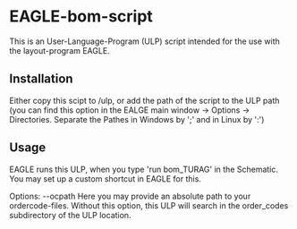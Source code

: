 # EAGLE-bom-script
This is an User-Language-Program (ULP) script intended for the use with the layout-program EAGLE.

## Installation ##
Either copy this scipt to <EAGLE-installation-dir>/ulp, or add the path of the script to the ULP path (you can find this option in the EALGE main window -> Options -> Directories. Separate the Pathes in Windows by ';' and in Linux by ':')

## Usage ##
EAGLE runs this ULP, when you type 'run bom_TURAG' in the Schematic.
You may set up a custom shortcut in EAGLE for this.

Options:
--ocpath <path> Here you may provide an absolute path to your ordercode-files. Without this option, this ULP will search in the order_codes subdirectory of the ULP location.